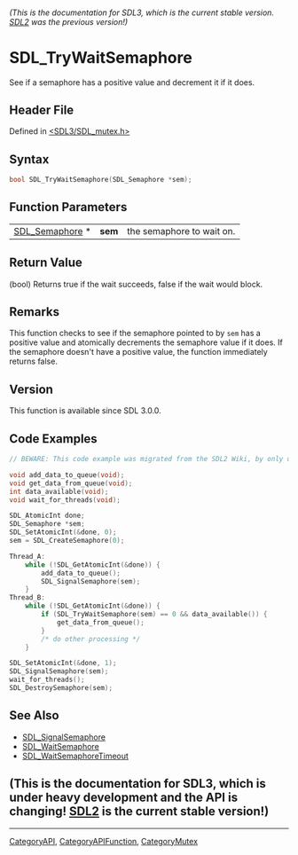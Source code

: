 ###### (This is the documentation for SDL3, which is the current stable version. [SDL2](https://wiki.libsdl.org/SDL2/) was the previous version!)
# SDL_TryWaitSemaphore

See if a semaphore has a positive value and decrement it if it does.

## Header File

Defined in [<SDL3/SDL_mutex.h>](https://github.com/libsdl-org/SDL/blob/main/include/SDL3/SDL_mutex.h)

## Syntax

```c
bool SDL_TryWaitSemaphore(SDL_Semaphore *sem);
```

## Function Parameters

|                                  |         |                           |
| -------------------------------- | ------- | ------------------------- |
| [SDL_Semaphore](SDL_Semaphore) * | **sem** | the semaphore to wait on. |

## Return Value

(bool) Returns true if the wait succeeds, false if the wait would block.

## Remarks

This function checks to see if the semaphore pointed to by `sem` has a
positive value and atomically decrements the semaphore value if it does. If
the semaphore doesn't have a positive value, the function immediately
returns false.

## Version

This function is available since SDL 3.0.0.

## Code Examples

```c
// BEWARE: This code example was migrated from the SDL2 Wiki, by only updating the names.

void add_data_to_queue(void);
void get_data_from_queue(void);
int data_available(void);
void wait_for_threads(void);

SDL_AtomicInt done;
SDL_Semaphore *sem;
SDL_SetAtomicInt(&done, 0);
sem = SDL_CreateSemaphore(0);

Thread_A:
    while (!SDL_GetAtomicInt(&done)) {
        add_data_to_queue();
        SDL_SignalSemaphore(sem);
    }
Thread_B:
    while (!SDL_GetAtomicInt(&done)) {
        if (SDL_TryWaitSemaphore(sem) == 0 && data_available()) {
            get_data_from_queue();
        }
        /* do other processing */
    }

SDL_SetAtomicInt(&done, 1);
SDL_SignalSemaphore(sem);
wait_for_threads();
SDL_DestroySemaphore(sem);
```

## See Also

- [SDL_SignalSemaphore](SDL_SignalSemaphore)
- [SDL_WaitSemaphore](SDL_WaitSemaphore)
- [SDL_WaitSemaphoreTimeout](SDL_WaitSemaphoreTimeout)


## (This is the documentation for SDL3, which is under heavy development and the API is changing! [SDL2](https://wiki.libsdl.org/SDL2/) is the current stable version!)



----
[CategoryAPI](CategoryAPI), [CategoryAPIFunction](CategoryAPIFunction), [CategoryMutex](CategoryMutex)

